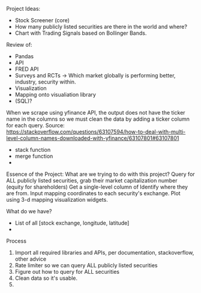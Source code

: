 Project Ideas:
- Stock Screener (core)
- How many publicly listed securities are there in the world and where? 
- Chart with Trading Signals based on Bollinger Bands.


Review of:
- Pandas
- API
- FRED API
- Surveys and RCTs -> Which market globally is performing better, industry, security within.
- Visualization
- Mapping onto visualiation library
- (SQL)?


When we scrape using yfinance API, the output does not have the ticker name in the columns so we must clean the data by adding a ticker column for each query. 
Source: https://stackoverflow.com/questions/63107594/how-to-deal-with-multi-level-column-names-downloaded-with-yfinance/63107801#63107801


- stack function
- merge function
- 
Essence of the Project:
What are we trying to do with this project?
Query for ALL publicly listed securities, grab their market capitalization number (equity for shareholders) 
Get a single-level column of 
Identify where they are from.
Input mapping coordinates to each security's exchange.
Plot using 3-d mapping visualization widgets.

What do we have?
- List of all [stock exchange, longitude, latitude]
- 


Process
1) Import all required libraries and APIs, per documentation, stackoverflow, other advice
2) Rate limiter so we can query ALL publicly listed securities
3) Figure out how to query for ALL securities
4) Clean data so it's usable.
5) 
